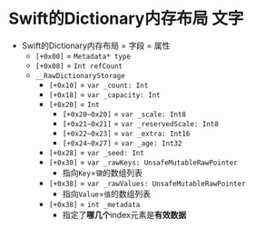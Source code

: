 # Swift的Dictionary内存布局 文字

* Swift的Dictionary内存布局 = 字段 = 属性
  * `[+0x00]` = `Metadata* type`
  * `[+0x08]` = `Int refCount`
  * `__RawDictionaryStorage`
    * `[+0x10]` = `var _count: Int`
    * `[+0x18]` = `var _capacity: Int`
    * `[+0x20]` = `Int`
      * `[+0x20~0x20]` = `var _scale: Int8`
      * `[+0x21~0x21]` = `var _reservedScale: Int8`
      * `[+0x22~0x23]` = `var _extra: Int16`
      * `[+0x24~0x27]` = `var _age: Int32`
    * `[+0x28]` = `var _seed: Int`
    * `[+0x30]` = `var _rawKeys: UnsafeMutableRawPointer`
      * 指向`Key`=`键`的数组列表
    * `[+0x38]` = `var _rawValues: UnsafeMutableRawPointer`
      * 指向`Value`=`值`的数组列表
    * `[+0x38]` = `int _metadata`
      * 指定了**哪几个**index元素是**有效数据**
